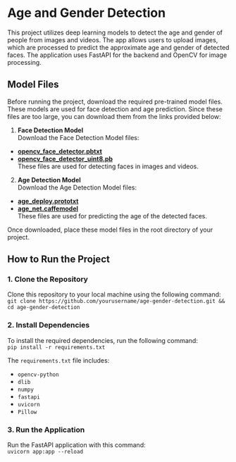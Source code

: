 # Age and Gender Detection

This project utilizes deep learning models to detect the age and gender of people from images and videos. The app allows users to upload images, which are processed to predict the approximate age and gender of detected faces. The application uses FastAPI for the backend and OpenCV for image processing.

## Model Files

Before running the project, download the required pre-trained model files. These models are used for face detection and age prediction. Since these files are too large, you can download them from the links provided below:

1. **Face Detection Model**  
Download the Face Detection Model files:  
- [**opencv_face_detector.pbtxt**](https://your-link-here)  
- [**opencv_face_detector_uint8.pb**](https://your-link-here)  
These files are used for detecting faces in images and videos.

2. **Age Detection Model**  
Download the Age Detection Model files:  
- [**age_deploy.prototxt**](https://your-link-here)  
- [**age_net.caffemodel**](https://your-link-here)  
These files are used for predicting the age of the detected faces.

Once downloaded, place these model files in the root directory of your project.

## How to Run the Project

### 1. Clone the Repository  
Clone this repository to your local machine using the following command:  
`git clone https://github.com/yourusername/age-gender-detection.git && cd age-gender-detection`

### 2. Install Dependencies  
To install the required dependencies, run the following command:  
`pip install -r requirements.txt`

The `requirements.txt` file includes:  
- `opencv-python`  
- `dlib`  
- `numpy`  
- `fastapi`  
- `uvicorn`  
- `Pillow`

### 3. Run the Application  
Run the FastAPI application with this command:  
`uvicorn app:app --reload`